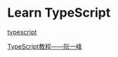 # Learn TypeScript

[typescript](https://www.typescriptlang.org/)

[TypeScript教程——阮一峰](https://wangdoc.com/typescript/)
